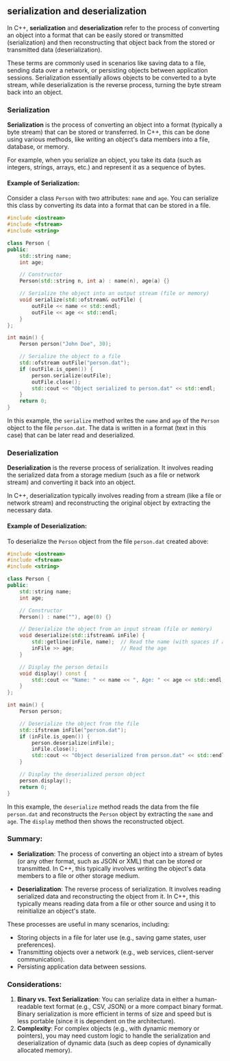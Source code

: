 ## **serialization** and **deserialization**
In C++, **serialization** and **deserialization** refer to the process of converting an object into a format that can be easily stored or transmitted (serialization) and then reconstructing that object back from the stored or transmitted data (deserialization).

These terms are commonly used in scenarios like saving data to a file, sending data over a network, or persisting objects between application sessions. Serialization essentially allows objects to be converted to a byte stream, while deserialization is the reverse process, turning the byte stream back into an object.

### Serialization
**Serialization** is the process of converting an object into a format (typically a byte stream) that can be stored or transferred. In C++, this can be done using various methods, like writing an object's data members into a file, database, or memory.

For example, when you serialize an object, you take its data (such as integers, strings, arrays, etc.) and represent it as a sequence of bytes.

#### Example of Serialization:
Consider a class `Person` with two attributes: `name` and `age`. You can serialize this class by converting its data into a format that can be stored in a file.

```cpp
#include <iostream>
#include <fstream>
#include <string>

class Person {
public:
    std::string name;
    int age;

    // Constructor
    Person(std::string n, int a) : name(n), age(a) {}

    // Serialize the object into an output stream (file or memory)
    void serialize(std::ofstream& outFile) {
        outFile << name << std::endl;
        outFile << age << std::endl;
    }
};

int main() {
    Person person("John Doe", 30);

    // Serialize the object to a file
    std::ofstream outFile("person.dat");
    if (outFile.is_open()) {
        person.serialize(outFile);
        outFile.close();
        std::cout << "Object serialized to person.dat" << std::endl;
    }
    return 0;
}
```

In this example, the `serialize` method writes the `name` and `age` of the `Person` object to the file `person.dat`. The data is written in a format (text in this case) that can be later read and deserialized.

### Deserialization
**Deserialization** is the reverse process of serialization. It involves reading the serialized data from a storage medium (such as a file or network stream) and converting it back into an object.

In C++, deserialization typically involves reading from a stream (like a file or network stream) and reconstructing the original object by extracting the necessary data.

#### Example of Deserialization:
To deserialize the `Person` object from the file `person.dat` created above:

```cpp
#include <iostream>
#include <fstream>
#include <string>

class Person {
public:
    std::string name;
    int age;

    // Constructor
    Person() : name(""), age(0) {}

    // Deserialize the object from an input stream (file or memory)
    void deserialize(std::ifstream& inFile) {
        std::getline(inFile, name);  // Read the name (with spaces if any)
        inFile >> age;               // Read the age
    }

    // Display the person details
    void display() const {
        std::cout << "Name: " << name << ", Age: " << age << std::endl;
    }
};

int main() {
    Person person;

    // Deserialize the object from the file
    std::ifstream inFile("person.dat");
    if (inFile.is_open()) {
        person.deserialize(inFile);
        inFile.close();
        std::cout << "Object deserialized from person.dat" << std::endl;
    }

    // Display the deserialized person object
    person.display();
    return 0;
}
```

In this example, the `deserialize` method reads the data from the file `person.dat` and reconstructs the `Person` object by extracting the `name` and `age`. The `display` method then shows the reconstructed object.

### Summary:
- **Serialization**: The process of converting an object into a stream of bytes (or any other format, such as JSON or XML) that can be stored or transmitted. In C++, this typically involves writing the object's data members to a file or other storage medium.
  
- **Deserialization**: The reverse process of serialization. It involves reading serialized data and reconstructing the object from it. In C++, this typically means reading data from a file or other source and using it to reinitialize an object's state.

These processes are useful in many scenarios, including:
- Storing objects in a file for later use (e.g., saving game states, user preferences).
- Transmitting objects over a network (e.g., web services, client-server communication).
- Persisting application data between sessions.

### Considerations:
1. **Binary vs. Text Serialization**: You can serialize data in either a human-readable text format (e.g., CSV, JSON) or a more compact binary format. Binary serialization is more efficient in terms of size and speed but is less portable (since it is dependent on the architecture).
2. **Complexity**: For complex objects (e.g., with dynamic memory or pointers), you may need custom logic to handle the serialization and deserialization of dynamic data (such as deep copies of dynamically allocated memory).